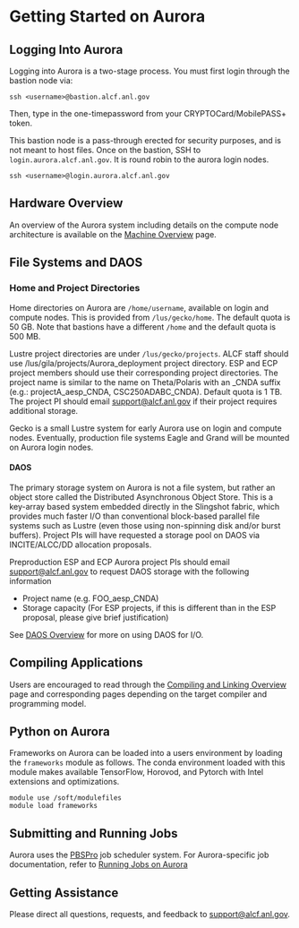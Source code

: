 # Getting Started on Aurora

## Logging Into Aurora

Logging into Aurora is a two-stage process. You must first login through the
bastion node via:
```
ssh <username>@bastion.alcf.anl.gov
```
Then, type in the one-timepassword from your CRYPTOCard/MobilePASS+ token.

This bastion node is a pass-through erected for security purposes, and is not
meant to host files. Once on the bastion, SSH to `login.aurora.alcf.anl.gov`. It is
round robin to the aurora login nodes.

```
ssh <username>@login.aurora.alcf.anl.gov
```

## Hardware Overview

An overview of the Aurora system including details on the compute node architecture is available on the [Machine Overview](./hardware-overview/machine-overview.md) page.

## File Systems and DAOS

### Home and Project Directories

Home directories on Aurora are `/home/username`, available on login and compute
nodes. This is provided from `/lus/gecko/home`. The default quota is 50 GB. Note that bastions have a different `/home` and the default quota is 500 MB.

Lustre project directories are under `/lus/gecko/projects`. ALCF staff should
use /lus/gila/projects/Aurora\_deployment project directory. ESP and ECP
project members should use their corresponding project directories. The
project name is similar to the name on Theta/Polaris with an \_CNDA suffix
(e.g.: projectA\_aesp\_CNDA, CSC250ADABC\_CNDA). Default quota is 1 TB. The
project PI should email [support@alcf.anl.gov](mailto:support@alcf.anl.gov) if
their project requires additional storage.

Gecko is a small Lustre system for early Aurora use on login and compute
nodes. Eventually, production file systems Eagle and Grand will be mounted on
Aurora login nodes.

#### DAOS

The primary storage system on Aurora is not a file system, but rather an
object store called the Distributed Asynchronous Object Store. This is a
key-array based system embedded directly in the Slingshot fabric, which
provides much faster I/O than conventional block-based parallel file systems
such as Lustre (even those using non-spinning disk and/or burst
buffers). Project PIs will have requested a storage pool on DAOS via
INCITE/ALCC/DD allocation proposals.

Preproduction ESP and ECP Aurora project PIs should email
[support@alcf.anl.gov](mailto:support@alcf.anl.gov) to request DAOS storage
with the following information

* Project name (e.g. FOO\_aesp\_CNDA)
* Storage capacity (For ESP projects, if this is different than in the ESP
  proposal, please give brief justification)

See [DAOS Overview](./daos/daos-overview.md) for more on using DAOS for I/O.

## Compiling Applications

Users are encouraged to read through the [Compiling and Linking Overview](./compiling-and-linking/compiling-and-linking-overview.md) page and corresponding pages depending on the target compiler and programming model.

## Python on Aurora

Frameworks on Aurora can be loaded into a users environment by loading the `frameworks` module as follows. The conda environment loaded with this module makes available TensorFlow, Horovod, and Pytorch with Intel extensions and optimizations.

```
module use /soft/modulefiles
module load frameworks
```

## Submitting and Running Jobs

Aurora uses the [PBSPro](../running-jobs/job-and-queue-scheduling.md) job
scheduler system. For Aurora-specific job documentation, refer to [Running
Jobs on Aurora](running-jobs-aurora.md)


<!-- ## Proxy -->

<!-- If the node you are on doesn’t have outbound network connectivity, add the following to your ~/.bash_profile file to access the proxy host -->

<!-- ``` -->
<!-- # proxy settings -->
<!-- export HTTP_PROXY="http://proxy-01.pub.alcf.anl.gov:3128" -->
<!-- export HTTPS_PROXY="http://proxy-01.pub.alcf.anl.gov:3128" -->
<!-- export http_proxy="http://proxy-01.pub.alcf.anl.gov:3128" -->
<!-- export https_proxy="http://proxy-01.pub.alcf.anl.gov:3128" -->
<!-- export ftp_proxy="http://proxy-01.pub.alcf.anl.gov:3128" -->
<!-- export no_proxy="admin,aurora-adminvm-01,localhost,*.cm.aurora.alcf.anl.gov,aurora-*,*.aurora.alcf.anl.gov,*.alcf.anl.gov" -->
<!-- ``` -->

## Getting Assistance

Please direct all questions, requests, and feedback to [support@alcf.anl.gov](mailto:support@alcf.anl.gov).
